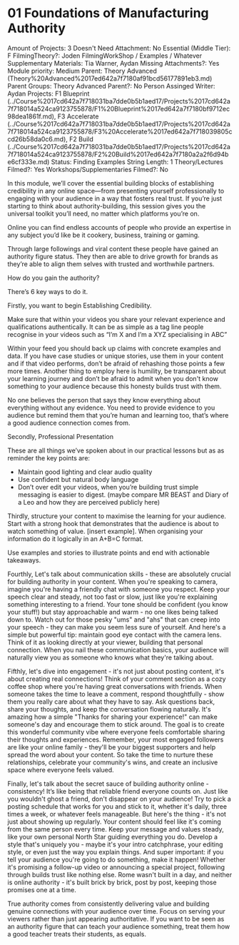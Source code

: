 # 01 Foundations of Manufacturing Authority

Amount of Projects: 3
Doesn't Need Attachment: No
Essential (Middle Tier): F
FilmingTheory?: Joden
FilmingWorkShop / Examples / Whatever Supplementary Materials: Tia Warner, Aydan
Missing Attachments?: Yes
Module priority: Medium
Parent: Theory Advanced (Theory%20Advanced%2017ed642a7f7180af91bcd56177891eb3.md)
Parent Groups: Theory Advanced
Parent?: No
Person Assinged Writer: Aydan
Projects: F1 Blueprint (../Course%2017cd642a7f718031ba7dde0b5b1aed17/Projects%2017cd642a7f718014a524ca9123755878/F1%20Blueprint%2017ed642a7f7180bf9712ec98dea1861f.md), F3 Accelerate (../Course%2017cd642a7f718031ba7dde0b5b1aed17/Projects%2017cd642a7f718014a524ca9123755878/F3%20Accelerate%2017ed642a7f718039805ccd26b58da0c6.md), F2 Build (../Course%2017cd642a7f718031ba7dde0b5b1aed17/Projects%2017cd642a7f718014a524ca9123755878/F2%20Build%2017ed642a7f7180a2a2f6d94be6cf333e.md)
Status: Finding Examples
String Length: 1
Theory/Lectures Filmed?: Yes
Workshops/Supplementaries Filmed?: No

In this module, we’ll cover the essential building blocks of establishing credibility in any online space—from presenting yourself professionally to engaging with your audience in a way that fosters real trust. If you’re just starting to think about authority-building, this session gives you the universal toolkit you’ll need, no matter which platforms you’re on.

Online you can find endless accounts of people who provide an expertise in any subject you’d like be it cookery, business, training or gaming. 

Through large followings and viral content these people have gained an authority figure status. They then are able to drive growth for brands as they’re able to align them selves with trusted and worthwhile partners. 

How do you gain the authority? 

There’s 6 key ways to do it. 

Firstly, you want to begin Establishing Credibility. 

Make sure that within your videos you share your relevant experience and qualifications authentically. It can be as simple as a tag line people recognise in your videos such as “I’m X and I’m a XYZ specialising in ABC”

Within your feed you should back up claims with concrete examples and data. If you have case studies or unique stories, use them in your content and if that video performs, don’t be afraid of rehashing those points a few more times. Another thing to employ here is humility, be transparent about your learning journey and don’t be afraid to admit when you don't know something to your audience because this honesty builds trust with them. 

No one believes the person that says they know everything about everything without any evidence. You need to provide evidence to you audience but remind them that you’re human and learning too, that’s where a good audience connection comes from. 

Secondly, Professional Presentation

These are all things we’ve spoken about in our practical lessons but as as reminder the key points are:

- Maintain good lighting and clear audio quality
- Use confident but natural body language
- Don’t over edit your videos, when you’re building trust simple messaging is easier to digest. (maybe compare MR BEAST and Diary of a Leo and how they are perceived publicly here)

Thirdly, structure your content to maximise the learning for your audience. Start with a strong hook that demonstrates that the audience is about to watch something of value. [insert example]. When organising your information do it logically in an A+B=C format.

Use examples and stories to illustrate points and end with actionable takeaways. 

Fourthly, Let's talk about communication skills - these are absolutely crucial for building authority in your content. When you're speaking to camera, imagine you're having a friendly chat with someone you respect. Keep your speech clear and steady, not too fast or slow, just like you're explaining something interesting to a friend. Your tone should be confident (you know your stuff!) but stay approachable and warm - no one likes being talked down to. Watch out for those pesky "ums" and "ahs" that can creep into your speech - they can make you seem less sure of yourself. And here's a simple but powerful tip: maintain good eye contact with the camera lens. Think of it as looking directly at your viewer, building that personal connection. When you nail these communication basics, your audience will naturally view you as someone who knows what they're talking about.

Fifthly, let's dive into engagement - it's not just about posting content, it's about creating real connections! Think of your comment section as a cozy coffee shop where you're having great conversations with friends. When someone takes the time to leave a comment, respond thoughtfully - show them you really care about what they have to say. Ask questions back, share your thoughts, and keep the conversation flowing naturally. It's amazing how a simple "Thanks for sharing your experience!" can make someone's day and encourage them to stick around. The goal is to create this wonderful community vibe where everyone feels comfortable sharing their thoughts and experiences. Remember, your most engaged followers are like your online family - they'll be your biggest supporters and help spread the word about your content. So take the time to nurture these relationships, celebrate your community's wins, and create an inclusive space where everyone feels valued.

Finally, let's talk about the secret sauce of building authority online - consistency! It’s like being that reliable friend everyone counts on. Just like you wouldn't ghost a friend, don't disappear on your audience! Try to pick a posting schedule that works for you and stick to it, whether it's daily, three times a week, or whatever feels manageable. But here's the thing - it's not just about showing up regularly. Your content should feel like it's coming from the same person every time. Keep your message and values steady, like your own personal North Star guiding everything you do. Develop a style that's uniquely you - maybe it's your intro catchphrase, your editing style, or even just the way you explain things. And super important: if you tell your audience you're going to do something, make it happen! Whether it's promising a follow-up video or announcing a special project, following through builds trust like nothing else. Rome wasn't built in a day, and neither is online authority - it's built brick by brick, post by post, keeping those promises one at a time.

True authority comes from consistently delivering value and building genuine connections with your audience over time. Focus on serving your viewers rather than just appearing authoritative. If you want to be seen as an authority figure that can teach your audience something, treat them how a good teacher treats their students, as equals.